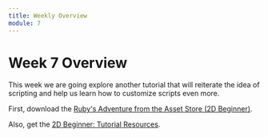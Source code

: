 ```yaml
---
title: Weekly Overview
module: 7
---
```


# Week 7 Overview <br />

This week we are going explore another tutorial that will reiterate the idea of scripting and help us learn how to customize scripts even more.

First, download the <a href="https://assetstore.unity.com/packages/essentials/tutorial-projects/2d-beginner-complete-project-140253" target="_new">Ruby's Adventure from the Asset Store (2D Beginner)</a>.

Also, get the <a href="https://assetstore.unity.com/packages/essentials/asset-packs/2d-beginner-tutorial-resources-140167" target="_new">2D Beginner: Tutorial Resources</a>.